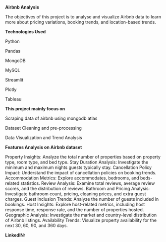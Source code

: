 **Airbnb Analysis**

The objectives of this project is to analyse and visualize Airbnb data to learn more about pricing variations, booking trends, and location-based trends.

**Technologies Used**

Python

Pandas

MongoDB

MySQL

Streamlit

Plotly

Tableau

**This project mainly focus on**

Scraping data of airbnb using mongodb atlas

Dataset Cleaning and pre-processing

Data Visualization and Trend Analysis


**Features Analysis on Airbnb dataset**

Property Insights: Analyze the total number of properties based on property type, room type, and bed type.
Stay Duration Analysis: Investigate the minimum and maximum nights guests typically stay.
Cancellation Policy Impact: Understand the impact of cancellation policies on booking trends.
Accommodation Metrics: Explore accommodates, bedrooms, and beds-related statistics.
Review Analysis: Examine total reviews, average review scores, and the distribution of reviews.
Bathroom and Pricing Analysis: Investigate bathroom count, pricing, cleaning prices, and extra guest charges.
Guest Inclusion Trends: Analyze the number of guests included in bookings.
Host Insights: Explore host-related metrics, including host response time, response rate, and the number of properties hosted.
Geographic Analysis: Investigate the market and country-level distribution of Airbnb listings.
Availability Trends: Visualize property availability for the next 30, 60, 90, and 360 days.

**LinkedIN:**






